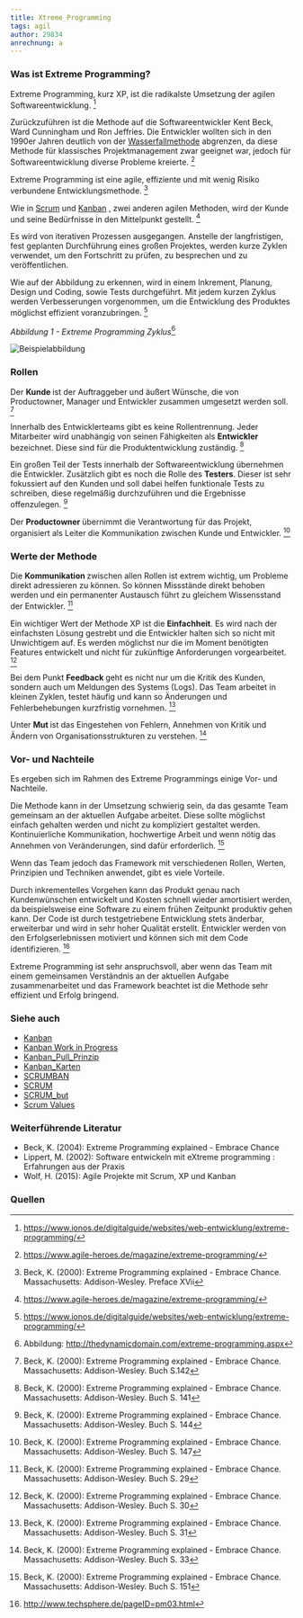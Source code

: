 ```yaml
---
title: Xtreme_Programming
tags: agil 
author: 29834
anrechnung: a
---
```



### Was ist Extreme Programming?

Extreme Programming, kurz XP, ist die radikalste Umsetzung der agilen Softwareentwicklung. [^1]

Zurückzuführen ist die Methode auf die Softwareentwickler Kent Beck, Ward Cunningham und Ron Jeffries. 
Die Entwickler wollten sich in den 1990er Jahren deutlich von der [Wasserfallmethode](Wasserfall_Modell.md) abgrenzen, da diese Methode für klassisches Projektmanagement zwar geeignet war, jedoch für Softwareentwicklung diverse Probleme kreierte. [^2]

Extreme Programming ist eine agile, effiziente und mit wenig Risiko verbundene Entwicklungsmethode. [^3]

Wie in [Scrum](SCRUM.md) und [Kanban](Kanban.md) , zwei anderen agilen Methoden, wird der Kunde und seine Bedürfnisse in den Mittelpunkt gestellt. [^4]

Es wird von iterativen Prozessen ausgegangen. Anstelle der langfristigen, fest geplanten Durchführung eines großen Projektes, werden kurze Zyklen verwendet, um den Fortschritt zu prüfen, zu besprechen und zu veröffentlichen.

Wie auf der Abbildung zu erkennen, wird in einem Inkrement, Planung, Design und Coding, sowie Tests durchgeführt. 
Mit jedem kurzen Zyklus werden Verbesserungen vorgenommen, um die Entwicklung des Produktes möglichst effizient voranzubringen. [^5]

*Abbildung 1 - Extreme Programming Zyklus*[^16]

![Beispielabbildung](https://vitolavecchia.altervista.org/wp-content/uploads/2020/05/Extreme-Programming-XP-come-metodologia-di-sviluppo-agile.jpg) 
	
### Rollen  

Der <b> Kunde </b> ist der Auftraggeber und äußert Wünsche, die von Productowner, Manager und Entwickler zusammen umgesetzt werden soll. [^6] 

Innerhalb des Entwicklerteams gibt es keine Rollentrennung. Jeder Mitarbeiter wird unabhängig von seinen Fähigkeiten als <b> Entwickler </b> bezeichnet.
Diese sind für die Produktentwicklung zuständig. [^7]

Ein großen Teil der Tests innerhalb der Softwareentwicklung übernehmen die Entwickler. Zusätzlich gibt es noch die Rolle des <b> Testers</b>. 
Dieser ist sehr fokussiert auf den Kunden und soll dabei helfen funktionale Tests zu schreiben, diese regelmäßig durchzuführen und die Ergebnisse offenzulegen. [^8]

Der <b> Productowner </b> übernimmt die Verantwortung für das Projekt, organisiert als Leiter die Kommunikation zwischen Kunde und Entwickler. [^9]


### Werte der Methode
 
Die <b> Kommunikation </b> zwischen allen Rollen ist extrem wichtig, um Probleme direkt adressieren zu können. 
So können Missstände direkt behoben werden und ein permanenter Austausch führt zu gleichem Wissensstand der Entwickler. [^10]

Ein wichtiger Wert der Methode XP ist die <b> Einfachheit</b>. Es wird nach der einfachsten Lösung gestrebt und die Entwickler halten sich so nicht mit Unwichtigem auf. 
Es werden möglichst nur die im Moment benötigten Features entwickelt und nicht für zukünftige Anforderungen vorgearbeitet. [^11]

Bei dem Punkt <b> Feedback </b> geht es nicht nur um die Kritik des Kunden, sondern auch um Meldungen des Systems (Logs). Das Team arbeitet in kleinen Zyklen, testet häufig und kann so Änderungen und Fehlerbehebungen kurzfristig vornehmen. [^12]

Unter <b> Mut </b> ist das Eingestehen von Fehlern, Annehmen von Kritik und Ändern von Organisationsstrukturen zu verstehen. [^13]


### Vor- und Nachteile

Es ergeben sich im Rahmen des Extreme Programmings einige Vor- und Nachteile. 

Die Methode kann in der Umsetzung schwierig sein, da das gesamte Team gemeinsam an der aktuellen Aufgabe arbeitet. 
Diese sollte möglichst einfach gehalten werden und nicht zu kompliziert gestaltet werden.
Kontinuierliche Kommunikation, hochwertige Arbeit und wenn nötig das Annehmen von Veränderungen, sind dafür erforderlich. [^14]

Wenn das Team jedoch das Framework mit verschiedenen Rollen, Werten, Prinzipien und Techniken anwendet, gibt es viele Vorteile.

Durch inkrementelles Vorgehen kann das Produkt genau nach Kundenwünschen entwickelt und Kosten schnell wieder amortisiert werden,
da beispielsweise eine Software zu einem frühen Zeitpunkt produktiv gehen kann.
Der Code ist durch testgetriebene Entwicklung stets änderbar, erweiterbar und wird in sehr hoher Qualität erstellt. 
Entwickler werden von den Erfolgserlebnissen motiviert und können sich mit dem Code identifizieren. [^15]

Extreme Programming ist sehr anspruchsvoll, aber wenn das Team mit einem gemeinsamen Verständnis an der aktuellen Aufgabe zusammenarbeitet und das Framework beachtet ist die Methode sehr effizient und Erfolg bringend.

### Siehe auch

* [Kanban](Kanban.md)
* [Kanban Work in Progress](Kanban_Work_in_Progress.md)
* [Kanban_Pull_Prinzip](Kanban_Pull_Prinzip.md)
* [Kanban_Karten](Kanban_Karten.md)
* [SCRUMBAN](SCRUMBAN.md)
* [SCRUM](SCRUM.md)
* [SCRUM_but](SCRUM_but.md)
* [Scrum Values](Scrum_Values.md)


### Weiterführende Literatur

* Beck, K. (2004): Extreme Programming explained - Embrace Chance
* Lippert, M. (2002): Software entwickeln mit eXtreme programming : Erfahrungen aus der Praxis
* Wolf, H. (2015): Agile Projekte mit Scrum, XP und Kanban


### Quellen

[^1]: https://www.ionos.de/digitalguide/websites/web-entwicklung/extreme-programming/
[^2]: https://www.agile-heroes.de/magazine/extreme-programming/
[^3]: Beck, K. (2000): Extreme Programming explained - Embrace Chance. Massachusetts:  Addison-Wesley. Preface XVii
[^4]: https://www.agile-heroes.de/magazine/extreme-programming/
[^5]: https://www.ionos.de/digitalguide/websites/web-entwicklung/extreme-programming/
[^6]: Beck, K. (2000): Extreme Programming explained - Embrace Chance. Massachusetts:  Addison-Wesley. Buch S.142
[^7]: Beck, K. (2000): Extreme Programming explained - Embrace Chance. Massachusetts:  Addison-Wesley. Buch S. 141
[^8]: Beck, K. (2000): Extreme Programming explained - Embrace Chance. Massachusetts:  Addison-Wesley. Buch S. 144
[^9]: Beck, K. (2000): Extreme Programming explained - Embrace Chance. Massachusetts:  Addison-Wesley. Buch S. 147
[^10]: Beck, K. (2000): Extreme Programming explained - Embrace Chance. Massachusetts:  Addison-Wesley. Buch S. 29
[^11]: Beck, K. (2000): Extreme Programming explained - Embrace Chance. Massachusetts:  Addison-Wesley. Buch S. 30
[^12]: Beck, K. (2000): Extreme Programming explained - Embrace Chance. Massachusetts:  Addison-Wesley. Buch S. 31
[^13]: Beck, K. (2000): Extreme Programming explained - Embrace Chance. Massachusetts:  Addison-Wesley. Buch S. 33
[^14]: Beck, K. (2000): Extreme Programming explained - Embrace Chance. Massachusetts:  Addison-Wesley. Buch S. 151
[^15]: http://www.techsphere.de/pageID=pm03.html
[^16]: Abbildung: http://thedynamicdomain.com/extreme-programming.aspx
